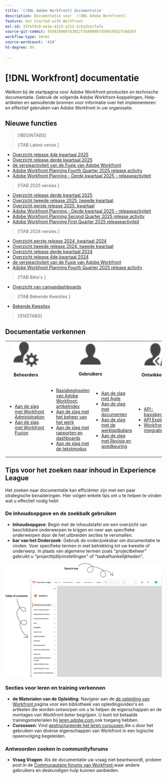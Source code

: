 ```yaml
---
title: '[!DNL Adobe Workfront] documentatie'
description: Documentatie voor  [!DNL Adobe Workfront].
feature: Get Started with Workfront
exl-id: 337efdc8-ee1e-4223-a211-2cb1dcecfafa
source-git-commit: 4558180667d3812f3b4089b7d599158327a683bf
workflow-type: tm+mt
source-wordcount: '410'
ht-degree: 0%

---
```


# [!DNL Workfront] documentatie

Welkom bij de startpagina voor Adobe Workfront-producten en technische documentatie. Gebruik de volgende Adobe Workfront-koppelingen, Help-artikelen en aanvullende bronnen voor informatie over het implementeren en effectief gebruiken van Adobe Workfront in uw organisatie.

## Nieuwe functies

>[!BEGINTABS]

>[!TAB  Latest versie ]

* [Overzicht release 4de kwartaal 2025](/help/quicksilver/product-announcements/product-releases/25-q4-release-activity/25-q4-release-overview.md)
* [Overzicht release derde kwartaal 2025](/help/quicksilver/product-announcements/product-releases/25-q3-release-activity/25-q3-release-overview.md)
* [ de versieactiviteit van de Fusie van Adobe Workfront ](https://experienceleague.adobe.com/en/docs/workfront-fusion/using/fusion-release-activity/fusion-release-activity)
* [Adobe Workfront Planning Fourth Quarter 2025 release activity](/help/quicksilver/product-announcements/product-releases/planning-release-activity/planning-release-activity-25-q4.md)
* [Adobe Workfront Planning - Derde kwartaal 2025 - releaseactiviteit](/help/quicksilver/product-announcements/product-releases/planning-release-activity/planning-release-activity-25-q3.md)

>[!TAB  2025 versies ]

* [Overzicht release derde kwartaal 2025](/help/quicksilver/product-announcements/product-releases/25-q3-release-activity/25-q3-release-overview.md)
* [Overzicht tweede release 2025, tweede kwartaal](/help/quicksilver/product-announcements/product-releases/25-q2-release-activity/25-q2-release-overview.md)
* [Overzicht eerste release 2025, kwartaal](/help/quicksilver/product-announcements/product-releases/25-q1-release-activity/25-q1-release-overview.md)
* [Adobe Workfront Planning - Derde kwartaal 2025 - releaseactiviteit](/help/quicksilver/product-announcements/product-releases/planning-release-activity/planning-release-activity-25-q3.md)
* [Adobe Workfront Planning Second Quarter 2025 release activity](/help/quicksilver/product-announcements/product-releases/planning-release-activity/planning-release-activity-25-q2.md)
* [Adobe Workfront Planning First Quarter 2025 releaseactiviteit](/help/quicksilver/product-announcements/product-releases/planning-release-activity/planning-release-activity-25-q1.md)


>[!TAB  2024 versies ]

* [Overzicht eerste release 2024, kwartaal 2024](/help/quicksilver/product-announcements/product-releases/24-q1-release-activity/24-q1-release-overview.md)
* [Overzicht tweede release 2024, tweede kwartaal](/help/quicksilver/product-announcements/product-releases/24-q2-release-activity/24-q2-release-overview.md)
* [Overzicht release derde kwartaal 2024](/help/quicksilver/product-announcements/product-releases/24-q3-release-activity/24-q3-release-overview.md)
* [Overzicht release 4de kwartaal 2024](/help/quicksilver/product-announcements/product-releases/24-q4-release-activity/24-q4-release-overview.md)
* [ de versieactiviteit van de Fusie van Adobe Workfront ](https://experienceleague.adobe.com/en/docs/workfront-fusion/using/fusion-release-activity/fusion-release-activity)
* [Adobe Workfront Planning Fourth Quarter 2025 release activity](/help/quicksilver/product-announcements/product-releases/planning-release-activity/planning-release-activity-24-q4.md)

>[!TAB  Bèta&#39;s ]

* [Overzicht van canvasdashboards](/help/quicksilver/reports-and-dashboards/dashboards/creating-and-managing-dashboards/canvas-dashboards-overview.md)

>[!TAB  Bekende Kwesties ]

* [ Bekende Kwesties ](https://experienceleague.adobe.com/en/docs/workfront-known-issues/issues/overview)


>[!ENDTABS]


## Documentatie verkennen

<table>

<tr>
    <td style="text-align: center;"><img src="assets/admin.svg" style="width: 80px; height: 80px;"><p><b>Beheerders</b></p></td>
    <td colspan="2" style="text-align: center;"><img src="assets/user.svg" style="width: 75px; height: 75px;"><p><b>Gebruikers</b></p></td>
    <td style="text-align: center;"><img src="assets/developer.svg" style="width: 80px; height: 80px;"><p><b>Ontwikkelaars</b></p></td>
  </tr>
  <tr>
    <td>
    <ul>
    <li><a href="/help/quicksilver/administration-and-setup/get-started-wf-administration/get-started-with-wf-administration.md">Aan de slag met Workfront Administration</a></li>
    <li><a href="https://experienceleague.adobe.com/en/docs/workfront-fusion/using/get-started-with-fusion/get-started-fusion-toc">Aan de slag met Workfront Fusion</li>
    </ul>
 </td>
    <td>
        <ul>
        <li><a href="/help/quicksilver/workfront-basics/workfront-basics.md">Basisbeginselen van Adobe Workfront: artikelindex</a></li>
        <li><a href="/help/quicksilver/manage-work/manage-work.md">Aan de slag met het beheer van het werk</a></li>
        <li><a href="/help/quicksilver/reports-and-dashboards/reports-and-dashboards-overview.md">Aan de slag met rapporten en dashboards</a></li>
        <li><a href="/help/quicksilver/reports-and-dashboards/reports/text-mode/text-mode-resources.md">Aan de slag met de tekstmodus</a></li>
        </ul>
    </td>
    <td><ul>
        <li><a href="/help/quicksilver/agile/agile-overview.md">Aan de slag met Agile</a></li>
        <li><a href="/help/quicksilver/documents/documents-overview.md">Aan de slag met documenten</a></li>
        <li><a href="/help/quicksilver/resource-mgmt/workload-balancer/workload-balancer.md">Aan de slag met de werklastbalans</a></li>
        <li><a href="/help/quicksilver/resource-mgmt/workload-balancer/overview-workload-balancer.md">Aan de slag met Revisie en goedkeuring</a></li>
        </ul></td>
    <td><ul>
        <li><a href="/help/quicksilver/wf-api/general/api-basics.md">API-basisbeginselen</a></li>
        <li><a href="https://developer.adobe.com/workfront/api-explorer/">API Explorer</a></li>
        <li><a href="/help/quicksilver/workfront-integrations-and-apps/workfront-integrations.md">Workfront-integratie</a></li>
        </ul></td>
  </tr>
</table>

## Tips voor het zoeken naar inhoud in Experience League

Het zoeken naar documentatie kan efficiënter zijn met een paar strategische benaderingen. Hier volgen enkele tips om u te helpen te vinden wat u effectief nodig hebt:

### De inhoudsopgave en de zoekbalk gebruiken

* **Inhoudsopgave**: Begin met de inhoudstafel om een overzicht van beschikbare onderwerpen te krijgen en neer aan specifieke onderwerpen door de het uitbreiden secties te versmallen.
* **bar van het Onderzoek**: Gebruik de onderzoeksbar om documentatie te vinden. Voer specifieke termen in met betrekking tot uw kwestie of onderwerp. In plaats van algemene termen zoals &quot;projectbeheer&quot; gebruikt u &quot;projecttijdlijninstellingen&quot; of &quot;taakafhankelijkheden&quot;.

![](assets/exl-site-nav.png)

### Secties voor leren en training verkennen

* **de Materialen van de Opleiding**: Navigeer aan de [ de opleiding van Workfront ](https://experienceleague.adobe.com/en/browse/workfront) pagina voor een bibliotheek van opleidingsvideo&#39;s en artikelen die worden ontworpen om u te helpen de eigenschappen en de montages van Workfront beter begrijpen. U kunt tot betaalde trainingsmaterialen bij [ leren.adobe.com ](https://learning.adobe.com/) ook toegang hebben.
* **Cursussen**: Vind [ gestructureerde het leren cursussen ](https://experienceleague.adobe.com/home?Solution=Workfront#courses) die u door het gebruiken van diverse eigenschappen van Workfront in een logische opeenvolging begeleiden.

### Antwoorden zoeken in communityforums

* **Vraag Vragen**: Als de documentatie uw vraag niet beantwoordt, probeer post in de [ Communautaire forums van Workfront ](https://experienceleaguecommunities.adobe.com/t5/workfront/ct-p/workfront?profile.language=en) waar andere gebruikers en deskundigen hulp kunnen aanbieden.
